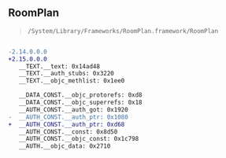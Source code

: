 ## RoomPlan

> `/System/Library/Frameworks/RoomPlan.framework/RoomPlan`

```diff

-2.14.0.0.0
+2.15.0.0.0
   __TEXT.__text: 0x14ad48
   __TEXT.__auth_stubs: 0x3220
   __TEXT.__objc_methlist: 0x1ee0

   __DATA_CONST.__objc_protorefs: 0xd8
   __DATA_CONST.__objc_superrefs: 0x18
   __AUTH_CONST.__auth_got: 0x1920
-  __AUTH_CONST.__auth_ptr: 0x1080
+  __AUTH_CONST.__auth_ptr: 0xd68
   __AUTH_CONST.__const: 0x8d50
   __AUTH_CONST.__objc_const: 0x1c798
   __AUTH.__objc_data: 0x2710

```
